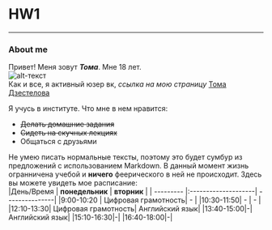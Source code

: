 # HW1
***
### About me
Привет! Меня зовут **_Тома_**. Мне 18 лет.  
![alt-текст](https://pp.userapi.com/c637631/v637631505/5ca67/qXRw8gjI53E.jpg)  
Как и все, я активный юзер вк, *ссылка на мою страницу*
[Тома Дзестелова](https://vk.com/tom__gnom)

Я учусь в институте. Что мне в нем нравится:
* ~~Делать домашние задания~~
* ~~Сидеть на скучных лекциях~~
* Общаться с друзьями

Не умею писать нормальные тексты, поэтому это будет сумбур из предложений с использованием Markdown. 
В данный момент жизнь огранничена учебой и **ничего** феерического в ней не происходит. Здесь вы можете увидеть мое расписание:  
|День/Время |  **понедельник**    |  **вторник**   |
| --------- |:--------------------| ---------------|
|9:00-10:20 | Цифровая грамотность| - |
|10:30-11:50|          -          | -  |
|12:10-13:30| Цифровая грамотность| Английский язык|
|13:40-15:00|-| Английский язык|
|15:10-16:30|-|
|16:40-18:00|-| 

